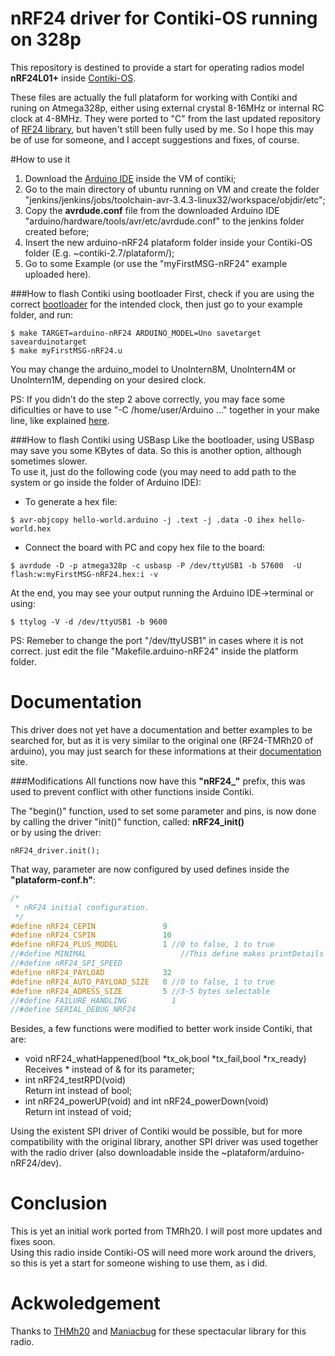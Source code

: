 nRF24 driver for Contiki-OS running on 328p
==============================
This repository is destined to provide a start for operating radios model **nRF24L01+** inside [Contiki-OS](http://www.contiki-os.org/index.html).  

These files are actually the full plataform for working with Contiki and runing on Atmega328p, either using external crystal 8-16MHz or internal RC clock at 4-8MHz. They were ported to "C" from the last updated repository of [RF24 library](https://github.com/tmrh20/RF24), but haven't still been fully used by me. So I hope this may be of use for someone, and I accept suggestions and fixes, of course.

#How to use it
1. Download the [Arduino IDE](http://arduino.cc/en/Main/Software) inside the VM of contiki;  
2. Go to the main directory of ubuntu running on VM and create the folder "jenkins/jenkins/jobs/toolchain-avr-3.4.3-linux32/workspace/objdir/etc";  
3. Copy the **avrdude.conf** file from the downloaded Arduino IDE "arduino/hardware/tools/avr/etc/avrdude.conf" to the jenkins folder created before;
4. Insert the new arduino-nRF24 plataform folder inside your Contiki-OS folder (E.g. ~contiki-2.7/plataform/);  
5. Go to some Example (or use the "myFirstMSG-nRF24" example uploaded here).

###How to flash Contiki using bootloader
First, check if you are using the correct [bootloader](https://github.com/VGH05T/optiboot) for the intended clock, then just go to your example folder, and run:
```
$ make TARGET=arduino-nRF24 ARDUINO_MODEL=Uno savetarget savearduinotarget
$ make myFirstMSG-nRF24.u
```
You may change the arduino_model to UnoIntern8M, UnoIntern4M or UnoIntern1M, depending on your desired clock.  

PS: If you didn't do the step 2 above correctly, you may face some dificulties or have to use "-C /home/user/Arduino ..." together in your make line, like explained [here](http://iot-neuron-networks.blogspot.com.br/2013/08/install-contiki-os-with-arduino-uno.html).  

###How to flash Contiki using USBasp
Like the bootloader, using USBasp may save you some KBytes of data. So this is another option, although sometimes slower.  
To use it, just do the following code (you may need to add path to the system or go inside the folder of Arduino IDE):  
* To generate a hex file:  
```
$ avr-objcopy hello-world.arduino -j .text -j .data -O ihex hello-world.hex
```
* Connect the board with PC and copy hex file to the board:
```
$ avrdude -D -p atmega328p -c usbasp -P /dev/ttyUSB1 -b 57600  -U flash:w:myFirstMSG-nRF24.hex:i -v
```

At the end, you may see your output running the Arduino IDE->terminal or using:
```
$ ttylog -V -d /dev/ttyUSB1 -b 9600
```
PS: Remeber to change the port "/dev/ttyUSB1" in cases where it is not correct. just edit the file "Makefile.arduino-nRF24" inside the platform folder.

Documentation
==============================
This driver does not yet have a documentation and better examples to be searched for, but as it is very similar to the original one (RF24-TMRh20 of arduino), you may just search for these informations at their [documentation](http://tmrh20.github.io/RF24/index.html) site.  

###Modifications
All functions now have this **"nRF24_"** prefix, this was used to prevent conflict with other functions inside Contiki.  

The "begin()" function, used to set some parameter and pins, is now done by calling the driver "init()" function, called: **nRF24_init()**  
or by using the driver:  
```
nRF24_driver.init();
```

That way, parameter are now configured by used defines inside the **"plataform-conf.h"**:  

```C
/*
 * nRF24 initial configuration.
 */
#define nRF24_CEPIN               9
#define nRF24_CSPIN               10
#define nRF24_PLUS_MODEL          1 //0 to false, 1 to true
//#define MINIMAL                     //This define makes printDetails function not compiling, and small code size
//#define nRF24_SPI_SPEED           
#define nRF24_PAYLOAD             32
#define nRF24_AUTO_PAYLOAD_SIZE   0 //0 to false, 1 to true
#define nRF24_ADRESS_SIZE         5 //3-5 bytes selectable 
//#define FAILURE_HANDLING          1
//#define SERIAL_DEBUG_NRF24
```

Besides, a few functions were modified to better work inside Contiki, that are:
* void nRF24_whatHappened(bool *tx_ok,bool *tx_fail,bool *rx_ready)  
Receives * instead of & for its parameter;  
* int nRF24_testRPD(void)  
  Return int instead of bool;  
* int nRF24_powerUP(void) and int nRF24_powerDown(void)  
  Return int instead of void;  

Using the existent SPI driver of Contiki would be possible, but for more compatibility with the original library, another SPI driver was used together with the radio driver (also downloadable inside the ~plataform/arduino-nRF24/dev).

Conclusion
==============================
This is yet an initial work ported from TMRh20. I will post more updates and fixes soon.  
Using this radio inside Contiki-OS will need more work around the drivers, so this is yet a start for someone wishing to use them, as i did.

Ackwoledgement
==============================
Thanks to [THMh20](https://github.com/tmrh20/RF24) and [Maniacbug](https://github.com/maniacbug) for these spectacular library for this radio.
